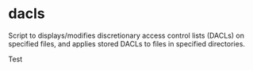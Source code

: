 # dacls
Script to displays/modifies discretionary access control lists (DACLs) on specified files, and applies stored DACLs to files in specified directories. 

Test
